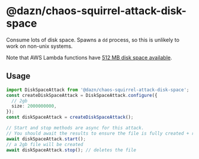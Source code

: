# @dazn/chaos-squirrel-attack-disk-space

Consume lots of disk space. Spawns a `dd` process, so this is unlikely to work on non-unix systems.

Note that AWS Lambda functions have [512 MB disk space available](https://docs.aws.amazon.com/lambda/latest/dg/gettingstarted-limits.html).

## Usage

```ts
import DiskSpaceAttack from '@dazn/chaos-squirrel-attack-disk-space';
const createDiskSpaceAttack = DiskSpaceAttack.configure({
  // 2gb
  size: 2000000000,
});
const diskSpaceAttack = createDiskSpaceAttack();

// Start and stop methods are async for this attack.
// You should await the results to ensure the file is fully created + removed
await diskSpaceAttack.start();
// a 2gb file will be created
await diskSpaceAttack.stop(); // deletes the file
```
